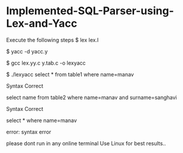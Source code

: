 # Implemented-SQL-Parser-using-Lex-and-Yacc
Execute the following steps
$ lex lex.l

$ yacc -d yacc.y

$ gcc lex.yy.c y.tab.c -o lexyacc

$ ./lexyacc
select * from table1 where name=manav

Syntax Correct

select name from table2 where name=manav and surname=sanghavi

Syntax Correct

select * where name=manav

error: syntax error


please dont run in any online terminal
Use Linux for best results..
